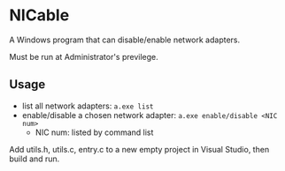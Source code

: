 # NICable
A Windows program that can disable/enable network adapters.

Must be run at Administrator's previlege.

## Usage

- list all network adapters: `a.exe list`
- enable/disable a chosen network adapter: `a.exe enable/disable <NIC num>`
  - NIC num: listed by command list

Add utils.h, utils.c, entry.c to a new empty project in Visual Studio, then build and run.
